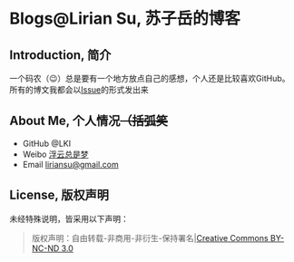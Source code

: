 # Blogs@Lirian Su, 苏子岳的博客

## Introduction, 简介

一个码农（:wink:）总是要有一个地方放点自己的感想，个人还是比较喜欢GitHub。
所有的博文我都会以[Issue][1]的形式发出来



## About Me, 个人情况~~（括弧笑~~

* GitHub  @LKI
* Weibo   [浮云总是梦][2]
* Email   liriansu@gmail.com



## License, 版权声明
未经特殊说明，皆采用以下声明：
>版权声明：自由转载-非商用-非衍生-保持署名|[Creative Commons BY-NC-ND 3.0][3]

[1]:https://github.com/LKI/Blogs/issues/
[2]:http://weibo.com/cloudisdream
[3]:http://creativecommons.org/licenses/by-nc-nd/3.0/deed.zh
